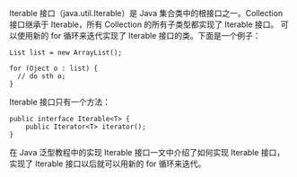 Iterable 接口（java.util.Iterable）是 Java 集合类中的根接口之一。Collection 接口继承于 Iterable，所有 Collection 的所有子类型都实现了 Iterable 接口。
可以使用新的 for 循环来迭代实现了 Iterable 接口的类。下面是一个例子：

    List list = new ArrayList();
    
    for (Oject o : list) {
      // do sth o;
    }
    
Iterable 接口只有一个方法：

    public interface Iterable<T> {
        public Iterator<T> iterator();
    }  
    
在 Java 泛型教程中的实现 Iterable 接口一文中介绍了如何实现 Iterable 接口，实现了 Iterable 接口以后就可以用新的 for 循环来迭代。